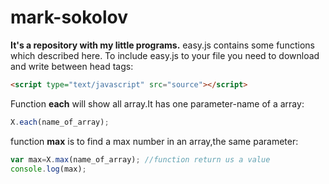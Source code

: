 # mark-sokolov
**It's a repository with my little programs.**
easy.js contains some functions which described here.
To include easy.js to your file you need to download and write between head tags:
```html
<script type="text/javascript" src="source"></script>
```
Function **each** will show all array.It has one parameter-name of a array:
```javascript
X.each(name_of_array);
```
function **max** is to find a max number in an array,the same parameter:
```javascript
var max=X.max(name_of_array); //function return us a value
console.log(max);
```


